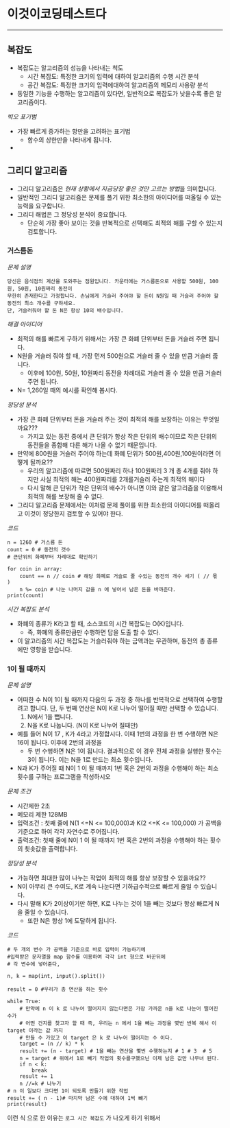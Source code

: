 # 이것이코딩테스트다
 

------

## 복잡도
- 복잡도는 알고리즘의 성능을 나타내는 척도
    + 시간 복잡도: 특정한 크기의 입력에 대하여 알고리즘의 수행 시간 분석
    + 공간 복잡도: 특정한 크기의 입력에대하여 알고리즘의 메모리 사용량 분석
- 동일한 기능을 수행하는 알고리즘이 있다면, 일반적으로 복잡도가 낮을수록 좋은 알고리즘이다.

*빅오 표기범*
- 가장 빠르게 증가하는 항만을 고려하는 표기법
    + 함수의 상한만을 나타내게 됩니다.
-    



## 그리디 알고리즘

- 그리디 알고리즘은 *현재 상황에서 지금당장 좋은 것만 고르는 방법*을 의미합니다.
- 일반적인 그리디 알고리즘은 문제를 풀기 위한 최소한의 아이디어를 떠올릴 수 있는 능력을 요구합니다.
- 그리디 해법은 그 정당성 분석이 중요합니다.
    + 단순히 가장 좋아 보이는 것을 반복적으로 선택해도 최적의 해를 구할 수 있는지 검토합니다. 

### 거스름돈

*문제 설명*
```
당신은 음식점의 계산을 도와주는 점원입니다. 카운터에는 거스름돈으로 사용할 500원, 100원, 50원, 10원짜리 동전이
무한히 존재한다고 가정합니다. 손님에게 거슬러 주어야 할 돈이 N원일 때 거슬러 주어야 할 동전의 최소 개수를 구하세요.
단, 거슬러줘야 할 돈 N은 항상 10의 배수입니다.
```

*해결 아이디어*

- 최적의 해를 빠르게 구하기 위해서는 가장 큰 화폐 단위부터 돈을 거슬러 주면 됩니다.
- N원을 거슬러 줘야 할 때, 가장 먼저 500원으로 거슬러 줄 수 있을 만큼 거슬러 줍니다.
    + 이후에 100원, 50원, 10원짜리 동전을 차례대로 거슬러 줄 수 있을 만큼 거슬러 주면 됩니다.
- N= 1,260일 때의 예시를 확인해 봅시다.

*정당성 분석*

- 가장 큰 화폐 단위부터 돈을 거슬러 주는 것이 최적의 해를 보장하는 이유는 무엇일까요???
    + 가지고 있는 동전 중에서 큰 단위가 항상 작은 단위의 배수이므로 작은 단위의 동전들을 종합해 다른 해가 나올 수 없기 때문입니다.
- 만약에 800원을 거슬러 주어야 하는데 화폐 단위가 500원,400원,100원이라면 어떻게 될까요??
    + 우리의 알고리즘에 따르면 500원짜리 하나 100원짜리 3 개 총 4개를 줘야 하지만 사실 최적의 해는 400원짜리를 2개를거슬러 주는게 최적의 해이다  
    + 다시 말해 큰 단위가 작은 단위의 배수가 아니면 이와 같은 알고리즘을 이용해서 최적의 해를 보장해 줄 수 없다.
- 그리디 알고리즘 문제에서는 이처럼 문제 풀이를 위한 최소한의 아이디어를 떠올리고  이것이 정당한지 검토할 수 있어야 한다.


*코드*
```
n = 1260 # 거스름 돈
count = 0 # 동전의 갯수
# 큰단위의 화폐부터 차례대로 확인하기

for coin in array:
    count == n // coin # 해당 화폐로 거슬로 줄 수있는 동전의 개수 세기 ( // 몫 )
    n %= coin # 나눈 나머지 값을 n 에 넣어서 남은 돈을 바까준다.
print(count)    
```

*시간 복잡도 분석*

- 화폐의 종류가 K라고 할 때, 소스코드의 시간 복잡도는 O(K)입니다.
    + 즉, 화폐의 종류만큼만 수행하면 답을 도출 할 수 있다.
- 이 알고리즘의 시간 복잡도는 거슬러줘야 하는 금액과는 무관하며, 동전의 총 종류에만 영향을 받습니다.

### 1이 될 때까지

*문제 설명*

- 어떠한 수 N이 1이 될 때까지 다음의 두 과정 중 하나를 반복적으로 선택하여 수행할려고 합니다. 단, 두 번째 연산은 N이 K로 나누어 떨어질 때만 선택할 수 있습니다.
    1. N에서 1을 뺍니다.
    2. N을 K로 나눕니다. (N이 K로 나누어 질때만)
- 예를 들어 N이 17 , K가 4라고 가정합시다. 이때 1번의 과정을 한 번 수행하면 N은 16이 됩니다. 이후에 2번의 과정을
    + 두 번 수행하면 N은 1이 됩니다. 결과적으로 이 경우 전체 과정을 실행한 횟수는 3이 됩니다. 이는 N을 1로 만드는 최소 횟수입니다.
- N과 K가 주어질 떄  N이 1 이 될 때까지 1번 혹은 2번의 과정을 수행해야 하는 최소 횟수를 구하는 프로그램을 작성하시오

*문제 조건*

- 시간제한 2초
- 메모리 제한 128MB
- 입력조건 : 첫째 줄에 N(1 <=N <= 100,000)과 K(2 <=K <= 100,000) 가 공백을 기준으로 하여 각각 자연수로 주어집니다.
- 출력조건: 첫째 줄에 N이 1 이 될 때까지 1번 혹은 2번의 과정을 수행해야 하는 횟수의 쵯솟값을 출력합니다.

*정당성 분석*

- 가능하면 최대한 많이 나누는 작업이 최적의 해를 항상 보장할 수 있을까요??
- N이 아무리 큰 수여도, K로 계속 나눈다면 기하급수적으로 빠르게 줄일 수 있습니다.
- 다시 말해 K가 2이상이기만 하면, K로 나누는 것이 1을 빼는 것보다 항상 빠르게 N을 줄일 수 있습니다.
    +   또한 N은 항상 1에 도달하게 됩니다. 
    
*코드*

```
# 두 개의 변수 가 공백을 기준으로 바로 입력이 가능하기에
#입력받은 문자열을 map 함수를 이용하여 각각 int 형으로 바꾼뒤에 
# 각 변수에 넣어준다,

n, k = map(int, input().split())

result = 0 #우리가 총 연산을 하는 횟수

while True:
    # 만약에 n 이 k 로 나누어 떨어지지 않는다면은 가장 가까운 n을 k로 나눈어 떨어진 수가
    # 어떤 건지를 찾고자 할 때 즉, 우리는 n 에서 1을 빼는 과정을 몇번 반복 해서 이 target 이라는 값 까지
    # 만들 수 가있고 이 target 은 k 로 나누어 떨어지는 수 이다. 
    target = (n // k) * k 
    result += (n - target) # 1을 빼는 연산을 몇번 수행하는지 # 1 # 3  # 5 
    n = target # 위에서 1로 빼기 작업의 횟수를구했으닌 이제 남은 값만 나무녀 된다. 
    if n < k:
        break
    result += 1
    n //=k # 나누기
# n 이 일보다 크다면 1이 되도록 만들기 위한 작업     
result += ( n - 1)# 마지막 남은 수에 대하여 1씩 뺴기 
print(result)
```
이런 식 으로 한 이유는 ```로그 시간 복잡도``` 가 나오게 하기 위해서 
